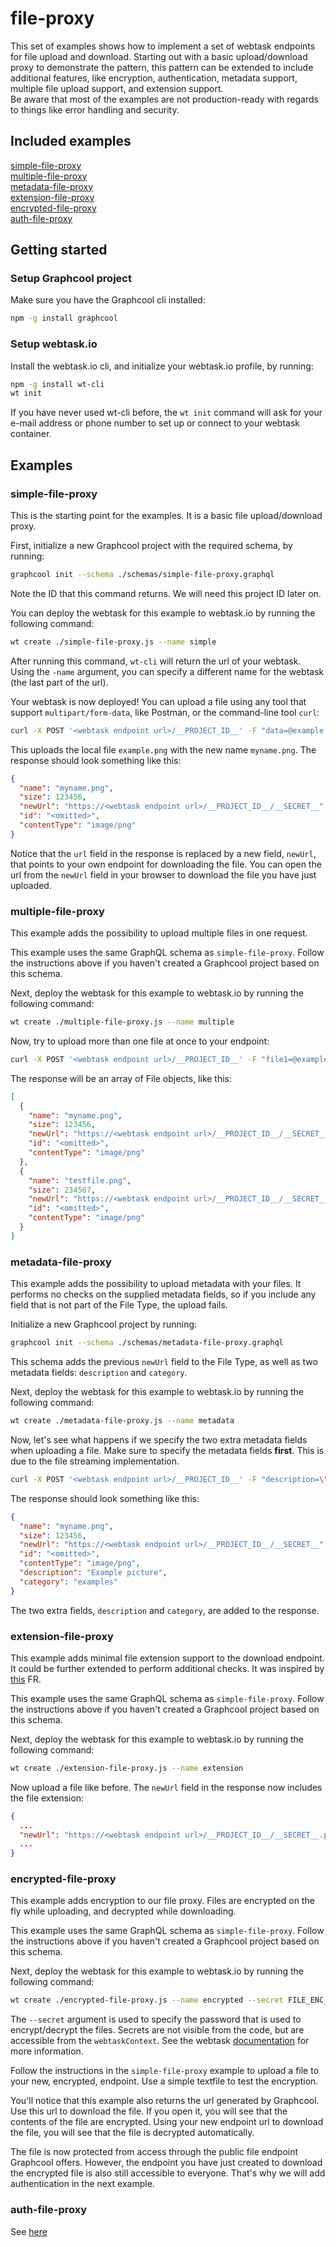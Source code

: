 # file-proxy

This set of examples shows how to implement a set of webtask endpoints for file upload and download. Starting out with a basic upload/download proxy to demonstrate the pattern, this pattern can be extended to include additional features, like encryption, authentication, metadata support, multiple file upload support, and extension support.  
Be aware that most of the examples are not production-ready with regards to things like error handling and security.

## Included examples
[simple-file-proxy](#simple-file-proxy)  
[multiple-file-proxy](#multiple-file-proxy)  
[metadata-file-proxy](#metadata-file-proxy)  
[extension-file-proxy](#extension-file-proxy)  
[encrypted-file-proxy](#encrypted-file-proxy)  
[auth-file-proxy](#auth-file-proxy)

## Getting started

### Setup Graphcool project

Make sure you have the Graphcool cli installed:
```sh
npm -g install graphcool
```

### Setup webtask.io
Install the webtask.io cli, and initialize your webtask.io profile, by running:
```sh
npm -g install wt-cli
wt init
```
If you have never used wt-cli before, the `wt init` command will ask for your e-mail address or phone number to set up or connect to your webtask container.

## Examples
### simple-file-proxy

This is the starting point for the examples. It is a basic file upload/download proxy.

First, initialize a new Graphcool project with the required schema, by running:
```sh
graphcool init --schema ./schemas/simple-file-proxy.graphql
```
Note the ID that this command returns. We will need this project ID later on.

You can deploy the webtask for this example to webtask.io by running the following command:
```sh
wt create ./simple-file-proxy.js --name simple
```
After running this command, `wt-cli` will return the url of your webtask. Using the `-name` argument, you can specify a different name for the webtask (the last part of the url).

Your webtask is now deployed! You can upload a file using any tool that support `multipart/form-data`, like Postman, or the command-line tool `curl`:
```sh
curl -X POST '<webtask endpoint url>/__PROJECT_ID__' -F "data=@example.png;filename=myname.png"
```
This uploads the local file `example.png` with the new name `myname.png`. The response should look something like this:
```json
{
  "name": "myname.png",
  "size": 123456,
  "newUrl": "https://<webtask endpoint url>/__PROJECT_ID__/__SECRET__",
  "id": "<omitted>",
  "contentType": "image/png"
}
```
Notice that the `url` field in the response is replaced by a new field, `newUrl`, that points to your own endpoint for downloading the file.
You can open the url from the `newUrl` field in your browser to download the file you have just uploaded.

### multiple-file-proxy

This example adds the possibility to upload multiple files in one request.

This example uses the same GraphQL schema as `simple-file-proxy`. Follow the instructions above if you haven't created a Graphcool project based on this schema.

Next, deploy the webtask for this example to webtask.io by running the following command:
```sh
wt create ./multiple-file-proxy.js --name multiple
```
Now, try to upload more than one file at once to your endpoint:
```sh
curl -X POST '<webtask endpoint url>/__PROJECT_ID__' -F "file1=@example.png;filename=myname.png;file2=@example2.png;filename=testfile.png"
```
The response will be an array of File objects, like this:
```json
[
  {
    "name": "myname.png",
    "size": 123456,
    "newUrl": "https://<webtask endpoint url>/__PROJECT_ID__/__SECRET__",
    "id": "<omitted>",
    "contentType": "image/png"
  },
  {
    "name": "testfile.png",
    "size": 234567,
    "newUrl": "https://<webtask endpoint url>/__PROJECT_ID__/__SECRET__",
    "id": "<omitted>",
    "contentType": "image/png"
  }
]
```

### metadata-file-proxy

This example adds the possibility to upload metadata with your files. It performs no checks on the supplied metadata fields, so if you include any field that is not part of the File Type, the upload fails.

Initialize a new Graphcool project by running:
```sh
graphcool init --schema ./schemas/metadata-file-proxy.graphql
```
This schema adds the previous `newUrl` field to the File Type, as well as two metadata fields: `description` and `category`.

Next, deploy the webtask for this example to webtask.io by running the following command:
```sh
wt create ./metadata-file-proxy.js --name metadata
```

Now, let's see what happens if we specify the two extra metadata fields when uploading a file. Make sure to specify the metadata fields **first**. This is due to the file streaming implementation.
```sh
curl -X POST '<webtask endpoint url>/__PROJECT_ID__' -F "description=\"Example picture\";category=\"examples\";data=@example.png;filename=myname.png"
```
The response should look something like this:
```json
{
  "name": "myname.png",
  "size": 123456,
  "newUrl": "https://<webtask endpoint url>/__PROJECT_ID__/__SECRET__",
  "id": "<omitted>",
  "contentType": "image/png",
  "description": "Example picture",
  "category": "examples"
}
```
The two extra fields, `description` and `category`, are added to the response.

### extension-file-proxy

This example adds minimal file extension support to the download endpoint. It could be further extended to perform additional checks.
It was inspired by [this](https://github.com/graphcool/feature-requests/issues/180) FR.

This example uses the same GraphQL schema as `simple-file-proxy`. Follow the instructions above if you haven't created a Graphcool project based on this schema.

Next, deploy the webtask for this example to webtask.io by running the following command:
```sh
wt create ./extension-file-proxy.js --name extension
```
Now upload a file like before. The `newUrl` field in the response now includes the file extension:
```json
{
  ...
  "newUrl": "https://<webtask endpoint url>/__PROJECT_ID__/__SECRET__.png",
  ...
}
```


### encrypted-file-proxy

This example adds encryption to our file proxy. Files are encrypted on the fly while uploading, and decrypted while downloading.

This example uses the same GraphQL schema as  `simple-file-proxy`. Follow the instructions above if you haven't created a Graphcool project based on this schema.

Next, deploy the webtask for this example to webtask.io by running the following command:
```sh
wt create ./encrypted-file-proxy.js --name encrypted --secret FILE_ENC_PASSWORD=<password>
```
The `--secret` argument is used to specify the password that is used to encrypt/decrypt the files. Secrets are not visible from the code, but are accessible from the `webtaskContext`. See the webtask [documentation](https://webtask.io/docs/editor/secrets) for more information.

Follow the instructions in the `simple-file-proxy` example to upload a file to your new, encrypted, endpoint. Use a simple textfile to test the encryption.

You'll notice that this example also returns the url generated by Graphcool. Use this url to download the file. If you open it, you will see that the contents of the file are encrypted. Using your new endpoint url to download the file, you will see that the file is decrypted automatically.

The file is now protected from access through the public file endpoint Graphcool offers. However, the endpoint you have just created to download the encrypted file is also still accessible to everyone. That's why we will add authentication in the next example.

### auth-file-proxy

See [here](./auth-file-proxy/README.md)
